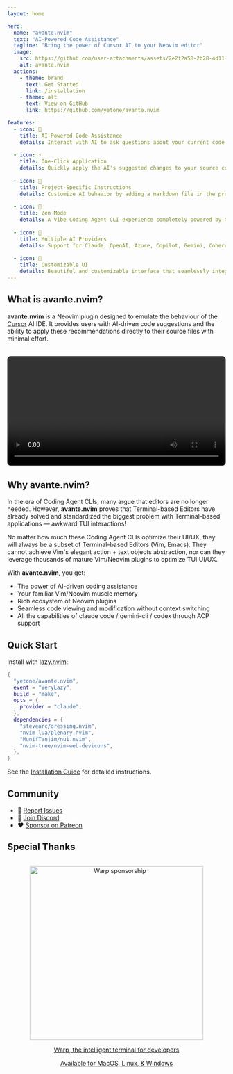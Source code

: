 ```yaml
---
layout: home

hero:
  name: "avante.nvim"
  text: "AI-Powered Code Assistance"
  tagline: "Bring the power of Cursor AI to your Neovim editor"
  image:
    src: https://github.com/user-attachments/assets/2e2f2a58-2b28-4d11-afd1-87b65612b2de
    alt: avante.nvim
  actions:
    - theme: brand
      text: Get Started
      link: /installation
    - theme: alt
      text: View on GitHub
      link: https://github.com/yetone/avante.nvim

features:
  - icon: 🤖
    title: AI-Powered Code Assistance
    details: Interact with AI to ask questions about your current code file and receive intelligent suggestions for improvement or modification.
  
  - icon: ⚡
    title: One-Click Application
    details: Quickly apply the AI's suggested changes to your source code with a single command, streamlining the editing process and saving time.
  
  - icon: 📝
    title: Project-Specific Instructions
    details: Customize AI behavior by adding a markdown file in the project root. This file is automatically referenced during workspace changes.
  
  - icon: 🧘
    title: Zen Mode
    details: A Vibe Coding Agent CLI experience completely powered by Neovim underneath. Use your muscle-memory Vim operations with all the power of AI agents.
  
  - icon: 🔌
    title: Multiple AI Providers
    details: Support for Claude, OpenAI, Azure, Copilot, Gemini, Cohere, and many more AI providers out of the box.
  
  - icon: 🎨
    title: Customizable UI
    details: Beautiful and customizable interface that seamlessly integrates with your Neovim setup.
---
```


## What is avante.nvim?

**avante.nvim** is a Neovim plugin designed to emulate the behaviour of the [Cursor](https://www.cursor.com) AI IDE. It provides users with AI-driven code suggestions and the ability to apply these recommendations directly to their source files with minimal effort.

<div style="margin: 2rem 0;">
  <video controls style="width: 100%; border-radius: 8px;">
    <source src="https://github.com/user-attachments/assets/510e6270-b6cf-459d-9a2f-15b397d1fe53" type="video/mp4">
  </video>
</div>

## Why avante.nvim?

In the era of Coding Agent CLIs, many argue that editors are no longer needed. However, **avante.nvim** proves that Terminal-based Editors have already solved and standardized the biggest problem with Terminal-based applications — awkward TUI interactions!

No matter how much these Coding Agent CLIs optimize their UI/UX, they will always be a subset of Terminal-based Editors (Vim, Emacs). They cannot achieve Vim's elegant action + text objects abstraction, nor can they leverage thousands of mature Vim/Neovim plugins to optimize TUI UI/UX.

With **avante.nvim**, you get:

- The power of AI-driven coding assistance
- Your familiar Vim/Neovim muscle memory
- Rich ecosystem of Neovim plugins
- Seamless code viewing and modification without context switching
- All the capabilities of claude code / gemini-cli / codex through ACP support

## Quick Start

Install with [lazy.nvim](https://github.com/folke/lazy.nvim):

```lua
{
  "yetone/avante.nvim",
  event = "VeryLazy",
  build = "make",
  opts = {
    provider = "claude",
  },
  dependencies = {
    "stevearc/dressing.nvim",
    "nvim-lua/plenary.nvim",
    "MunifTanjim/nui.nvim",
    "nvim-tree/nvim-web-devicons",
  },
}
```

See the [Installation Guide](/installation) for detailed instructions.

## Community

- 🐛 [Report Issues](https://github.com/yetone/avante.nvim/issues)
- 💬 [Join Discord](https://discord.gg/QfnEFEdSjz)
- ❤️ [Sponsor on Patreon](https://patreon.com/yetone)

## Special Thanks

<div align="center" style="margin: 2rem 0;">
  <a href="https://www.warp.dev/avantenvim">
    <img alt="Warp sponsorship" width="400" src="https://github.com/user-attachments/assets/0fb088f2-f684-4d17-86d2-07a489229083">
  </a>
  <p><a href="https://www.warp.dev/avantenvim">Warp, the intelligent terminal for developers</a></p>
  <p><a href="https://www.warp.dev/avantenvim">Available for MacOS, Linux, & Windows</a></p>
</div>
